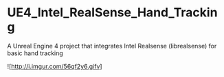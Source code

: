 # UE4_Intel_RealSense_Hand_Tracking
A Unreal Engine 4 project that integrates Intel Realsense (librealsense) for basic hand tracking

![http://i.imgur.com/56qf2y6.gifv]
